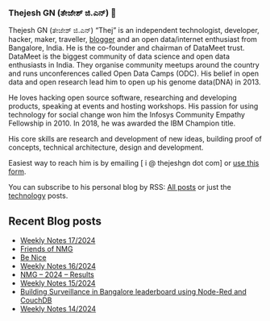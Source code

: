 ### Thejesh GN (ತೇಜೇಶ್ ಜಿ.ಎನ್) 👋

Thejesh GN (ತೇಜೇಶ್ ಜಿ.ಎನ್) “Thej” is an independent technologist, developer, hacker, maker, traveller, [blogger](https://thejeshgn.com/) and an open data/internet enthusiast from Bangalore, India. He is the co-founder and chairman of DataMeet trust. DataMeet is the biggest community of data science and open data enthusiasts in India. They organise community meetups around the country and runs unconferences called Open Data Camps (ODC). His belief in open data and open research lead him to open up his genome data(DNA) in 2013.

He loves hacking open source software, researching and developing products, speaking at events and hosting workshops. His passion for using technology for social change won him the Infosys Community Empathy Fellowship in 2010. In 2018, he was awarded the IBM Champion title.

His core skills are research and development of new ideas, building proof of concepts, technical architecture, design and development.

Easiest way to reach him is by emailing [ i @ thejeshgn dot com] or [use this form](https://thejeshgn.com/contact/).

You can subscribe to his personal blog by RSS: [All posts](https://feeds.thejeshgn.com/thejeshgn) or just the [technology](https://feeds.thejeshgn.com/technology) posts.

## Recent Blog posts
<!-- BLOG-POST-LIST:START -->
- [Weekly Notes 17/2024](https://thejeshgn.com/2024/04/26/weekly-notes-17-2024/)
- [Friends of NMG](https://thejeshgn.com/2024/04/23/friends-of-nmg/)
- [Be Nice](https://thejeshgn.com/2024/04/22/be-nice/)
- [Weekly Notes 16/2024](https://thejeshgn.com/2024/04/19/weekly-notes-16-2024/)
- [NMG – 2024 – Results](https://thejeshgn.com/2024/04/12/nmg-2024-results/)
- [Weekly Notes 15/2024](https://thejeshgn.com/2024/04/12/weekly-notes-15-2024/)
- [Building Surveillance in Bangalore leaderboard using Node-Red and CouchDB](https://thejeshgn.com/2024/04/11/building-surveillance-in-bangalore-leaderboard-using-node-red-and-couchdb/)
- [Weekly Notes 14/2024](https://thejeshgn.com/2024/04/05/weekly-notes-14-2024/)
<!-- BLOG-POST-LIST:END -->
